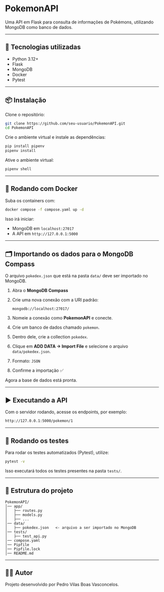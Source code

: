 # PokemonAPI

Uma API em Flask para consulta de informações de Pokémons, utilizando MongoDB como banco de dados.

---

## 🚀 Tecnologias utilizadas

- Python 3.12+
- Flask
- MongoDB
- Docker
- Pytest

---

## 📦 Instalação

Clone o repositório:

```bash
git clone https://github.com/seu-usuario/PokemonAPI.git
cd PokemonAPI
```

Crie o ambiente virtual e instale as dependências:

```bash
pip install pipenv
pipenv install
```

Ative o ambiente virtual:

```bash
pipenv shell
```

---

## 🐳 Rodando com Docker

Suba os containers com:

```bash
docker compose -f compose.yaml up -d
```

Isso irá iniciar:

- MongoDB em `localhost:27017`
- A API em `http://127.0.0.1:5000`

---

## 🗂 Importando os dados para o MongoDB Compass

O arquivo `pokedex.json` que está na pasta `data/` deve ser importado no MongoDB.

1. Abra o **MongoDB Compass**
2. Crie uma nova conexão com a URI padrão:

   ```
   mongodb://localhost:27017/
   ```

3. Nomeie a conexão como **PokemonAPI** e conecte.
4. Crie um banco de dados chamado `pokemon`.
5. Dentro dele, crie a collection `pokedex`.
6. Clique em **ADD DATA → Import File** e selecione o arquivo `data/pokedex.json`.
7. Formato: `JSON`
8. Confirme a importação ✅

Agora a base de dados está pronta.

---

## ▶️ Executando a API

Com o servidor rodando, acesse os endpoints, por exemplo:

```bash
http://127.0.0.1:5000/pokemon/1
```

---

## 🧪 Rodando os testes

Para rodar os testes automatizados (Pytest), utilize:

```bash
pytest -v
```

Isso executará todos os testes presentes na pasta `tests/`.

---

## 📂 Estrutura do projeto

```
PokemonAPI/
│── app/
│   ├── routes.py
│   ├── models.py
│   ├── ...
│── data/
│   ├── pokedex.json   <- arquivo a ser importado no MongoDB
│── tests/
│   ├── test_api.py
│── compose.yaml
│── Pipfile
│── Pipfile.lock
│── README.md
```

---

## 👨‍💻 Autor

Projeto desenvolvido por Pedro Vilas Boas Vasconcelos.
